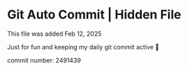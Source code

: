 # Git Auto Commit | Hidden File

This file was added Feb 12, 2025

Just for fun and keeping my daily git commit active 🤪

commit number: 2491439
